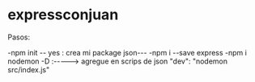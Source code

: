 # expressconjuan

Pasos:

-npm init -- yes : crea mi package json---
-npm i --save express
-npm i nodemon -D :-----> agregue en scrips de json "dev": "nodemon src/index.js"